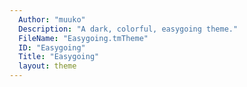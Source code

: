 ```yaml
---
  Author: "muuko"
  Description: "A dark, colorful, easygoing theme."
  FileName: "Easygoing.tmTheme"
  ID: "Easygoing"
  Title: "Easygoing"
  layout: theme
---
```

  